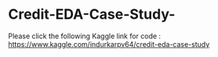 # Credit-EDA-Case-Study-
Please click the following Kaggle link for code : https://www.kaggle.com/indurkarpv64/credit-eda-case-study
